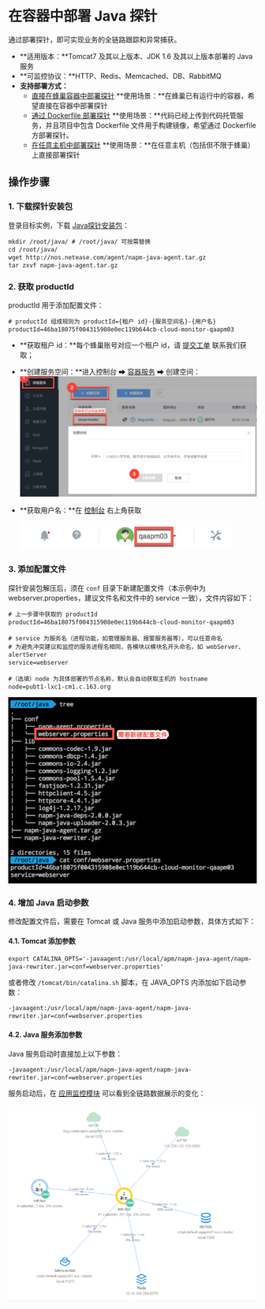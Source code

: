 # 在容器中部署 Java 探针

通过部署探针，即可实现业务的全链路跟踪和异常捕获。

* **适用版本：**Tomcat7 及其以上版本、JDK 1.6 及其以上版本部署的 Java 服务
* **可监控协议：**HTTP、Redis、Memcached、DB、RabbitMQ
* **支持部署方式：**
	* [直接在蜂巢容器中部署探针](../md.html#!运维工具/性能监控-新版/性能监控使用指南/部署探针/部署Java探针.md)
		**使用场景：**在蜂巢已有运行中的容器，希望直接在容器中部署探针
	* [通过 Dockerfile 部署探针](../md.html#!运维工具/性能监控-新版/性能监控使用指南/部署探针/部署Java探针-容器-Dockerfile.md)
		**使用场景：**代码已经上传到代码托管服务，并且项目中包含 Dockerfile 文件用于构建镜像，希望通过 Dockerfile 方部署探针。 
	* [在任意主机中部署探针](../md.html#!运维工具/性能监控-新版/性能监控使用指南/部署探针/部署Java探针-主机.md)
		**使用场景：**在任意主机（包括但不限于蜂巢）上直接部署探针

## 操作步骤
### 1. 下载探针安装包

登录目标实例，下载 [Java探针安装包](http://nos.netease.com/agent/napm-java-agent.tar.gz )：

	mkdir /root/java/ # /root/java/ 可按需替换
	cd /root/java/
	wget http://nos.netease.com/agent/napm-java-agent.tar.gz
	tar zxvf napm-java-agent.tar.gz

### 2. 获取 productId

productId 用于添加配置文件：

	# productId 组成规则为 productId={租户 id}-{服务空间名}-{用户名}
	productId=46ba18075f004315908e0ec119b644cb-cloud-monitor-qaapm03

* **获取租户 id：**每个蜂巢账号对应一个租户 id，请 [提交工单](https://c.163.com/dashboard#/m/ticket/create/?type=%E7%9B%91%E6%8E%A7) 联系我们获取；
* **创建服务空间：**进入控制台 ➡ [容器服务](https://c.163.com/dashboard#/m/microservice/) ➡ 创建空间：![](../../image/性能监控使用指南-部署Java探针-主机-创建空间.png)
* **获取用户名：**在 [控制台](https://c.163.com/dashboard) 右上角获取

	![](../../image/性能监控使用指南-部署Java探针-主机-用户名.png)

### 3. 添加配置文件

探针安装包解压后，须在 `conf` 目录下新建配置文件（本示例中为 webserver.properties，建议文件名和文件中的 service 一致），文件内容如下：

	# 上一步骤中获取的 productId
	productId=46ba18075f004315908e0ec119b644cb-cloud-monitor-qaapm03
 
	# service 为服务名（进程功能，如管理服务器、报警服务器等），可以任意命名
	# 为避免冲突建议和监控的服务进程名相同，各模块以模块名开头命名，如 webServer、alertServer
	service=webserver

	#（选填）node 为具体部署的节点名称，默认会自动获取主机的 hostname
	node=pubt1-lxc1-cm1.c.163.org

![](../../image/性能监控使用指南-部署Java探针-主机-结构目录.png)

### 4. 增加 Java 启动参数

修改配置文件后，需要在 Tomcat 或 Java 服务中添加启动参数，具体方式如下：

#### 4.1. Tomcat 添加参数

	export CATALINA_OPTS='-javaagent:/usr/local/apm/napm-java-agent/napm-java-rewriter.jar=conf=webserver.properties'


或者修改 `/tomcat/bin/catalina.sh` 脚本，在 JAVA_OPTS 内添加如下启动参数：

    -javaagent:/usr/local/apm/napm-java-agent/napm-java-rewriter.jar=conf=webserver.properties


#### 4.2. Java 服务添加参数

Java 服务启动时直接加上以下参数：

    -javaagent:/usr/local/apm/napm-java-agent/napm-java-rewriter.jar=conf=webserver.properties


服务启动后，在 [应用监控模块](https://c.163.com/dashboard#/m/apm/monitor/graph/) 可以看到全链路数据展示的变化：

![](../../image/性能监控使用指南-部署Java探针-效果.png)



